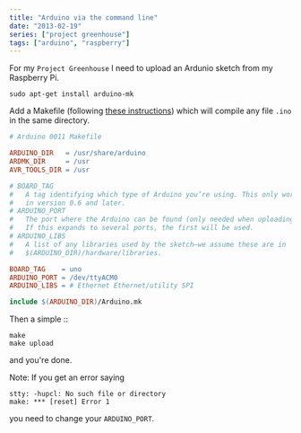 ```yaml
---
title: "Arduino via the command line"
date: "2013-02-19"
series: ["project greenhouse"]
tags: ["arduino", "raspberry"]
---
```



For my `Project Greenhouse` I need to upload an Ardunio sketch from my Raspberry Pi.

    sudo apt-get install arduino-mk

Add a Makefile (following [these instructions](http://mjo.tc/atelier/2009/02/arduino-cli.html)) which will compile any file `.ino` in the same directory.

```makefile
# Arduino 0011 Makefile

ARDUINO_DIR   = /usr/share/arduino
ARDMK_DIR     = /usr
AVR_TOOLS_DIR = /usr

# BOARD_TAG
#   A tag identifying which type of Arduino you’re using. This only works
#   in version 0.6 and later.
# ARDUINO_PORT
#   The port where the Arduino can be found (only needed when uploading)
#   If this expands to several ports, the first will be used.
# ARDUINO_LIBS
#   A list of any libraries used by the sketch—we assume these are in
#   $(ARDUINO_DIR)/hardware/libraries.

BOARD_TAG    = uno
ARDUINO_PORT = /dev/ttyACM0
ARDUINO_LIBS = # Ethernet Ethernet/utility SPI

include $(ARDUINO_DIR)/Arduino.mk
```

Then a simple ::

    make
    make upload

and you're done.

Note: If you get an error saying 

    stty: -hupcl: No such file or directory
    make: *** [reset] Error 1

you need to change your `ARDUINO_PORT`.



